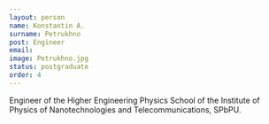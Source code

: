 ```yaml
---
layout: person
name: Konstantin A.
surname: Petrukhno
post: Engineer
email: 
image: Petrukhno.jpg
status: postgraduate
order: 4
---
```

Engineer of the Higher Engineering Physics School of the Institute of Physics
of Nanotechnologies and Telecommunications, SPbPU.